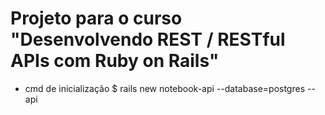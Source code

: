 # Projeto para o curso "Desenvolvendo REST / RESTful APIs com Ruby on Rails"
- cmd de inicialização
$ rails new notebook-api --database=postgres --api 